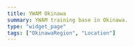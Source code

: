 ```yaml
---
title: YWAM Okinawa
summary: YWAM training base in Okinawa.
type: "widget_page"
tags: ["OkinawaRegion", "Location"]
---
```

